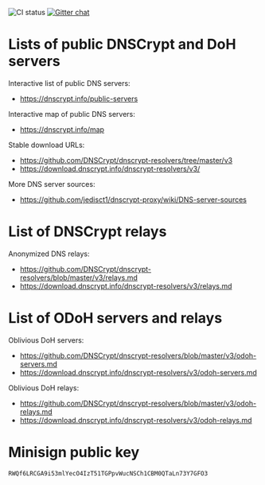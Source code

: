 ![CI status](https://github.com/DNSCrypt/dnscrypt-resolvers/workflows/CI/badge.svg)
[![Gitter chat](https://badges.gitter.im/gitter.svg)](https://gitter.im/dnscrypt-operators/Lobby)

# Lists of public DNSCrypt and DoH servers

Interactive list of public DNS servers:
- https://dnscrypt.info/public-servers

Interactive map of public DNS servers:
- https://dnscrypt.info/map

Stable download URLs:
- https://github.com/DNSCrypt/dnscrypt-resolvers/tree/master/v3
- https://download.dnscrypt.info/dnscrypt-resolvers/v3/

More DNS server sources:
- https://github.com/jedisct1/dnscrypt-proxy/wiki/DNS-server-sources

# List of DNSCrypt relays

Anonymized DNS relays:
- https://github.com/DNSCrypt/dnscrypt-resolvers/blob/master/v3/relays.md
- https://download.dnscrypt.info/dnscrypt-resolvers/v3/relays.md

# List of ODoH servers and relays

Oblivious DoH servers:
- https://github.com/DNSCrypt/dnscrypt-resolvers/blob/master/v3/odoh-servers.md
- https://download.dnscrypt.info/dnscrypt-resolvers/v3/odoh-servers.md

Oblivious DoH relays:
- https://github.com/DNSCrypt/dnscrypt-resolvers/blob/master/v3/odoh-relays.md
- https://download.dnscrypt.info/dnscrypt-resolvers/v3/odoh-relays.md

# Minisign public key

```text
RWQf6LRCGA9i53mlYecO4IzT51TGPpvWucNSCh1CBM0QTaLn73Y7GFO3
```
